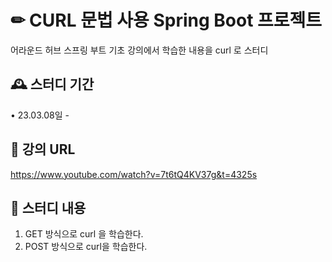 # ✏ CURL 문법 사용 Spring Boot 프로젝트
어라운드 허브 스프링 부트 기초 강의에서 학습한 내용을 curl 로 스터디


## 🕰️ 스터디 기간
• 23.03.08일 - 


## 🔗 강의 URL
https://www.youtube.com/watch?v=7t6tQ4KV37g&t=4325s


## 📌 스터디 내용
1. GET 방식으로 curl 을 학습한다.
2. POST 방식으로 curl을 학습한다.
